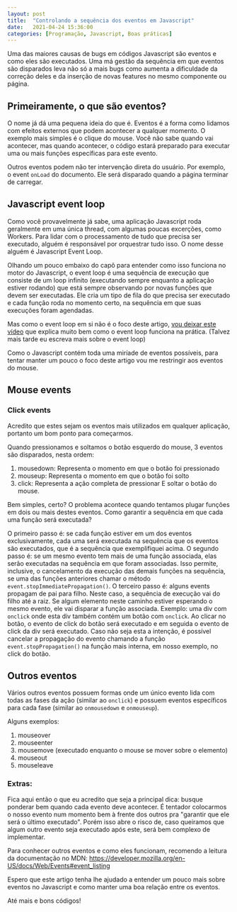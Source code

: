 ```yaml
---
layout: post
title:  "Controlando a sequência dos eventos em Javascript"
date:   2021-04-24 15:36:00
categories: [Programação, Javascript, Boas práticas]
---
```


Uma das maiores causas de bugs em códigos Javascript são eventos e como eles são executados. Uma má gestão da sequência em que eventos são disparados leva não só a mais bugs como aumenta a dificuldade da correção deles e da inserção de novas features no mesmo componente ou página.

## Primeiramente, o que são eventos?

O nome já dá uma pequena ideia do que é. Eventos é a forma como lidamos com efeitos externos que podem acontecer a qualquer momento. O exemplo mais simples é o clique do mouse. Você não sabe quando vai acontecer, mas quando acontecer, o código estará preparado para executar uma ou mais funções específicas para este evento.

Outros eventos podem não ter intervenção direta do usuário. Por exemplo, o event `onLoad` do documento. Ele será disparado quando a página terminar de carregar.

<!--more-->

## Javascript event loop

Como você provavelmente já sabe, uma aplicação Javascript roda geralmente em uma única thread, com algumas poucas excerções, como Workers. Para lidar com o processamento de tudo que precisa ser executado, alguém é responsável por orquestrar tudo isso. O nome desse alguém é Javascript Event Loop.

Olhando um pouco embaixo do capô para entender como isso funciona no motor do Javascript, o event loop é uma sequência de execução que consiste de um loop infinito (executando sempre enquanto a aplicação estiver rodando) que está sempre observando por novas funções que devem ser executadas. Ele cria um tipo de fila do que precisa ser executado e cada função roda no momento certo, na sequência em que suas execuções foram agendadas.

Mas como o event loop em si não é o foco deste artigo, [vou deixar este vídeo](https://www.youtube.com/watch?v=8aGhZQkoFbQ) que explica muito bem como o event loop funciona na prática. (Talvez mais tarde eu escreva mais sobre o event loop)

Como o Javascript contém toda uma miríade de eventos possíveis, para tentar manter um pouco o foco deste artigo vou me restringir aos eventos do mouse.

## Mouse events

### Click events

Acredito que estes sejam os eventos mais utilizados em qualquer aplicação, portanto um bom ponto para começarmos.

Quando pressionamos e soltamos o botão esquerdo do mouse, 3 eventos são disparados, nesta ordem:

1. mousedown: Representa o momento em que o botão foi pressionado
2. mouseup: Representa o momento em que o botão foi solto
3. click: Representa a ação completa de pressionar E soltar o botão do mouse.

Bem simples, certo? O problema acontece quando tentamos plugar funções em dois ou mais destes eventos. Como garantir a sequência em que cada uma função será executada?

O primeiro passo é: se cada função estiver em um dos eventos exclusivamente, cada uma será executada na sequência que os eventos são executados, que é a sequência que exemplifiquei acima.
O segundo passo é: se um mesmo evento tem mais de uma função associada, elas serão executadas na sequência em que foram associadas. Isso permite, inclusive, o cancelamento da execução das demais funções na sequência, se uma das funções anteriores chamar o método `event.stopImmediatePropagation()`.
O terceiro passo é: alguns events propagam de pai para filho. Neste caso, a sequência de execução vai do filho até a raiz. Se algum elemento neste caminho estiver esperando o mesmo evento, ele vai disparar a função associada. Exemplo: uma div com `onclick` onde esta div também contém um botão com `onclick`. Ao clicar no botão, o evento de click do botão será executado e em seguida o evento de click da div será executado. Caso não seja esta a intenção, é possível cancelar a propagação do evento chamando a função `event.stopPropagation()` na função mais interna, em nosso exemplo, no click do botão.

## Outros eventos

Vários outros eventos possuem formas onde um único evento lida com todas as fases da ação (similar ao `onclick`) e possuem eventos específicos para cada fase (similar ao `onmousedown` e `onmouseup`).

Alguns exemplos: 
1. mouseover
2. mouseenter
3. mousemove (executado enquanto o mouse se mover sobre o elemento)
4. mouseout
5. mouseleave


### Extras: 
Fica aqui então o que eu acredito que seja a principal dica: busque ponderar bem quando cada evento deve acontecer. É tentador colocarmos o nosso evento num momento bem à frente dos outros pra "garantir que ele será o último executado". Porém isso abre o risco de, caso queiramos que algum outro evento seja executado após este, será bem complexo de implementar.

Para conhecer outros eventos e como eles funcionam, recomendo a leitura da documentação no MDN: https://developer.mozilla.org/en-US/docs/Web/Events#event_listing

Espero que este artigo tenha lhe ajudado a entender um pouco mais sobre eventos no Javascript e como manter uma boa relação entre os eventos.

Até mais e bons códigos!